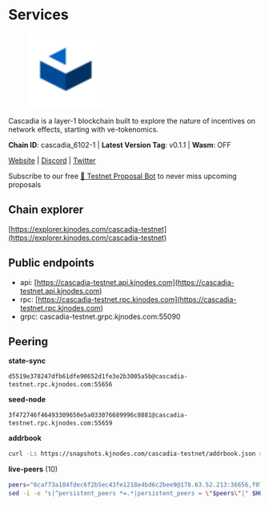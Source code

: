 # Services

<figure><img src="https://raw.githubusercontent.com/kj89/cosmos-images/main/logos/cascadia.png" width="150" alt=""><figcaption></figcaption></figure>

Cascadia is a layer-1 blockchain built to explore the  nature of incentives on network effects, starting  with ve-tokenomics.

**Chain ID**: cascadia_6102-1 | **Latest Version Tag**: v0.1.1 | **Wasm**: OFF

[Website](https://www.cascadia.foundation) | [Discord](https://discord.gg/cascadia) | [Twitter](https://twitter.com/CascadiaSystems)



Subscribe to our free [🤖 Testnet Proposal Bot](https://t.me/kjnodes_testnet_proposal_bot) to never miss upcoming proposals


## Chain explorer
[https://explorer.kjnodes.com/cascadia-testnet](https://explorer.kjnodes.com/cascadia-testnet)

## Public endpoints

* api: [https://cascadia-testnet.api.kjnodes.com](https://cascadia-testnet.api.kjnodes.com)
* rpc: [https://cascadia-testnet.rpc.kjnodes.com](https://cascadia-testnet.rpc.kjnodes.com)
* grpc: cascadia-testnet.grpc.kjnodes.com:55090

## Peering

**state-sync**

```text
d5519e378247dfb61dfe90652d1fe3e2b3005a5b@cascadia-testnet.rpc.kjnodes.com:55656
```

**seed-node**

```text
3f472746f46493309650e5a033076689996c8881@cascadia-testnet.rpc.kjnodes.com:55659
```

**addrbook**
```bash
curl -Ls https://snapshots.kjnodes.com/cascadia-testnet/addrbook.json > $HOME/.cascadiad/config/addrbook.json
```

**live-peers** (10)
```bash
peers="6caf73a184fdec6f2b5ec43fe1218e4bd6c2bee9@178.63.52.213:36656,f075e82ca89acfbbd8ef845c95bd3d50574904f5@159.69.110.238:36656,de11c79dab6ea248fb72f9d93c2ff0eace14a5ac@94.250.201.130:26656,5d563f5d882904f89b929fde2d1cf2342c8cba7c@185.209.223.64:36656,603f78beb8ddc84de1f6375a792a9042f4e255c5@37.27.10.160:26656,d5ba7a2288ed176ae2e73d9ae3c0edffec3caed5@65.21.134.202:16756,d5519e378247dfb61dfe90652d1fe3e2b3005a5b@65.109.68.190:55656,8757ec250851234487f04466adacd3b1d37375f2@65.108.206.118:61556,5126c2904cf4d9ed9b2c6cd203fccbe3983229da@23.88.5.169:22656,1d61222b7b8e180aacebfd57fbd2d8ab95ebdc4c@65.109.93.152:35656"
sed -i -e "s|^persistent_peers *=.*|persistent_peers = \"$peers\"|" $HOME/.cascadiad/config/config.toml
```
